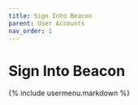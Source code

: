 ```yaml
---
title: Sign Into Beacon
parent: User Accounts
nav_order: 1
---
```

# Sign Into Beacon

{% include usermenu.markdown %}